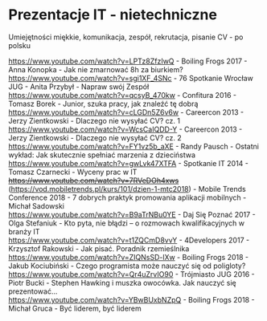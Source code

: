 # Prezentacje IT - nietechniczne
Umiejętności miękkie, komunikacja, zespół, rekrutacja, pisanie CV - po polsku

https://www.youtube.com/watch?v=LPTz8ZfzIwQ - Boiling Frogs 2017 - Anna Konopka - Jak nie zmarnować 8h za biurkiem?<br>
https://www.youtube.com/watch?v=sgi1XF_4SNc - 76 Spotkanie Wrocław JUG - Anita Przybył - Napraw swój Zespół<br>
https://www.youtube.com/watch?v=qcsyB_470kw - Confitura 2016 - Tomasz Borek - Junior, szuka pracy, jak znaleźć tę dobrą<br>
https://www.youtube.com/watch?v=cLGDn5Z6v6w - Careercon 2013 - Jerzy Zientkowski - Dlaczego nie wysyłać CV? cz. 1<br>
https://www.youtube.com/watch?v=WcsCaIQDD-Y - Careercon 2013 - Jerzy Zientkowski - Dlaczego nie wysyłać CV? cz. 2<br>
https://www.youtube.com/watch?v=FY1vz5b_aXE - Randy Pausch - Ostatni wykład: Jak skutecznie spełniać marzenia z dzieciństwa<br>
https://www.youtube.com/watch?v=gwLvk47XTFA - Spotkanie IT 2014 - Tomasz Czarnecki - Wyceny prac w IT<br/>
~~https://www.youtube.com/watch?v=7RVeDOh4xws~~ (https://vod.mobiletrends.pl/kurs/101/dzien-1-mtc2018) - Mobile Trends Conference 2018 - 7 dobrych praktyk promowania aplikacji mobilnych -  Michał Sadowski<br/>
https://www.youtube.com/watch?v=B9aTrNBu0YE - Daj Się Poznać 2017 - Olga Stefaniuk - Kto pyta, nie błądzi – o rozmowach kwalifikacyjnych w branży IT<br/>
https://www.youtube.com/watch?v=t1ZQCmD8vvY - 4Developers 2017 - Krzysztof Rakowski - Jak pisać. Poradnik rzemieślnika<br/>
https://www.youtube.com/watch?v=ZIQNsSD-lXw - Boiling Frogs 2018 - Jakub Kociubiński - Czego programista może nauczyć się od poligloty?<br/>
https://www.youtube.com/watch?v=Qr4uZrvIO90 - Trójmiasto JUG 2016 - Piotr Bucki - Stephen Hawking i muszka owocówka. Jak nauczyć się prezentować...<br/>
https://www.youtube.com/watch?v=YBwBUxbNZpQ - Boiling Frogs 2018 - Michał Gruca - Być liderem, być liderem<br/>
